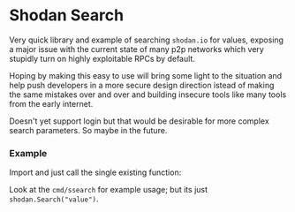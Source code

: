 # Shodan Search
Very quick library and example of searching `shodan.io` for values, exposing a major issue with the current state of many p2p networks which very stupidly turn on highly exploitable RPCs by default.

Hoping by making this easy to use will bring some light to the situation and help push developers in a more secure design direction istead of making the same mistakes over and over and building insecure tools like many tools from the early internet. 

Doesn't yet support login but that would be desirable for more complex search parameters. So maybe in the future. 


### Example
Import and just call the single existing function:

Look at the `cmd/ssearch` for example usage; but its just `shodan.Search("value")`.
